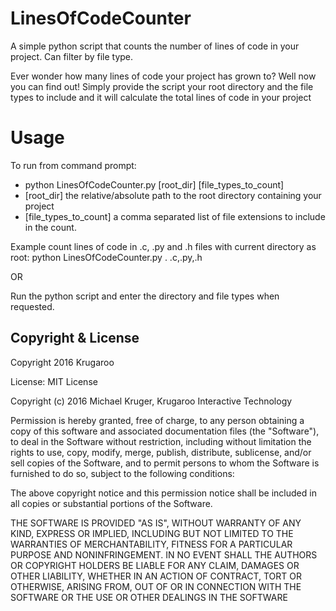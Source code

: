 # LinesOfCodeCounter
A simple python script that counts the number of lines of code in your project. Can filter by file type.

Ever wonder how many lines of code your project has grown to? Well now you can find out! Simply provide the script your root directory and the file types to include and it will calculate the total lines of code in your project

# Usage
To run from command prompt:
* python LinesOfCodeCounter.py [root_dir] [file_types_to_count]
* [root_dir] the relative/absolute path to the root directory containing your project
* [file_types_to_count]  a comma separated list of file extensions to include in the count.

Example count lines of code in .c, .py and .h files with current directory as root:
python LinesOfCodeCounter.py . .c,.py,.h

OR

Run the python script and enter the directory and file types when requested.

## Copyright & License

Copyright 2016 Krugaroo 

License: MIT License

Copyright (c) 2016 Michael Kruger, Krugaroo Interactive Technology

Permission is hereby granted, free of charge, to any person obtaining a copy
of this software and associated documentation files (the "Software"), to deal
in the Software without restriction, including without limitation the rights
to use, copy, modify, merge, publish, distribute, sublicense, and/or sell
copies of the Software, and to permit persons to whom the Software is
furnished to do so, subject to the following conditions:

The above copyright notice and this permission notice shall be included in
all copies or substantial portions of the Software.

THE SOFTWARE IS PROVIDED "AS IS", WITHOUT WARRANTY OF ANY KIND, EXPRESS OR
IMPLIED, INCLUDING BUT NOT LIMITED TO THE WARRANTIES OF MERCHANTABILITY,
FITNESS FOR A PARTICULAR PURPOSE AND NONINFRINGEMENT. IN NO EVENT SHALL THE
AUTHORS OR COPYRIGHT HOLDERS BE LIABLE FOR ANY CLAIM, DAMAGES OR OTHER
LIABILITY, WHETHER IN AN ACTION OF CONTRACT, TORT OR OTHERWISE, ARISING FROM,
OUT OF OR IN CONNECTION WITH THE SOFTWARE OR THE USE OR OTHER DEALINGS IN
THE SOFTWARE

